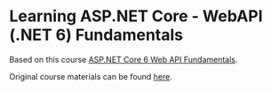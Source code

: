 # Learning ASP.NET Core - WebAPI (.NET 6) Fundamentals

Based on this course [ASP.NET Core 6 Web API Fundamentals](https://app.pluralsight.com/library/courses/asp-dot-net-core-6-web-api-fundamentals/table-of-contents).

Original course materials can be found [here](https://app.pluralsight.com/library/courses/asp-dot-net-core-6-web-api-fundamentals/exercise-files).
